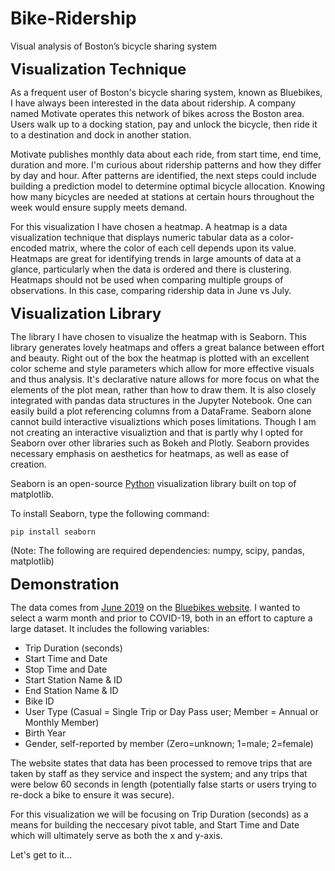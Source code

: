 # Bike-Ridership

Visual analysis of Boston’s bicycle sharing system

<font size="5">**Visualization Technique**</font>

As a frequent user of Boston's bicycle sharing system, known as Bluebikes, I have always been interested in the data about ridership. A company named Motivate operates this network of bikes across the Boston area. Users walk up to a docking station, pay and unlock the bicycle, then ride it to a destination and dock in another station. 

Motivate publishes monthly data about each ride, from start time, end time, duration and more. I'm curious about ridership patterns and how they differ by day and hour. After patterns are identified, the next steps could include building a prediction model to determine optimal bicycle allocation. Knowing how many bicycles are needed at stations at certain hours throughout the week would ensure supply meets demand. 

For this visualization I have chosen a heatmap. A heatmap is a data visualization technique that displays numeric tabular data as a color-encoded matrix, where the color of each cell depends upon its value. Heatmaps are great for identifying trends in large amounts of data at a glance, particularly when the data is ordered and there is clustering. Heatmaps should not be used when comparing multiple groups of observations. In this case, comparing ridership data in June vs July.

<font size="5">**Visualization Library**</font>

The library I have chosen to visualize the heatmap with is Seaborn. This library generates lovely heatmaps and offers a great balance between effort and beauty. Right out of the box the heatmap is plotted with an excellent color scheme and style parameters which allow for more effective visuals and thus analysis. It's declarative nature allows for more focus on what the elements of the plot mean, rather than how to draw them. It is also closely integrated with pandas data structures in the Jupyter Notebook. One can easily build a plot referencing columns from a DataFrame. Seaborn alone cannot build interactive visualiztions which poses limitations. Though I am not creating an interactive visualiztion and that is partly why I opted for Seaborn over other libraries such as Bokeh and Plotly. Seaborn provides necessary emphasis on aesthetics for heatmaps, as well as ease of creation.

Seaborn is an open-source [Python](https://www.python.org/downloads/) visualization library built on top of matplotlib. 

To install Seaborn, type the following command:

`pip install seaborn`

(Note: The following are required dependencies: numpy, scipy, pandas, matplotlib)

<font size="5">**Demonstration**</font>

The data comes from [June 2019](https://s3.amazonaws.com/hubway-data/index.html) on the [Bluebikes website](https://www.bluebikes.com/system-data). I wanted to select a warm month and prior to COVID-19, both in an effort to capture a large dataset. It includes the following variables:

- Trip Duration (seconds)
- Start Time and Date
- Stop Time and Date
- Start Station Name & ID
- End Station Name & ID
- Bike ID
- User Type (Casual = Single Trip or Day Pass user; Member = Annual or Monthly Member)
- Birth Year
- Gender, self-reported by member (Zero=unknown; 1=male; 2=female)

The website states that data has been processed to remove trips that are taken by staff as they service and inspect the system; and any trips that were below 60 seconds in length (potentially false starts or users trying to re-dock a bike to ensure it was secure).

For this visualization we will be focusing on Trip Duration (seconds) as a means for building the neccesary pivot table, and Start Time and Date which will ultimately serve as both the x and y-axis.

Let's get to it...
